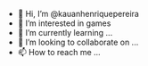 - 👋 Hi, I’m @kauanhenriquepereira
- 👀 I’m interested in games 
- 🌱 I’m currently learning ...
- 💞️ I’m looking to collaborate on ...
- 📫 How to reach me ...

<!---
kauanhenriquepereira/kauanhenriquepereira is a ✨ special ✨ repository because its `README.md` (this file) appears on your GitHub profile.
You can click the Preview link to take a look at your changes.
--->
